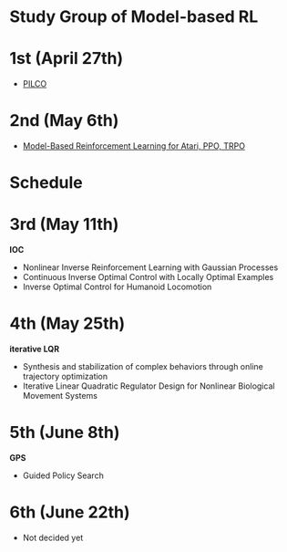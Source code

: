 # Study Group of Model-based RL

# 1st (April 27th)

- [PILCO](https://speakerdeck.com/shunichi09/pilco)

# 2nd (May 6th)

- [Model-Based Reinforcement Learning for Atari, PPO, TRPO](https://speakerdeck.com/yuishihara/model-based-reinforcement-learning-for-atari)

# Schedule

# 3rd (May 11th)

**IOC**

- Nonlinear Inverse Reinforcement Learning with Gaussian Processes
- Continuous Inverse Optimal Control with Locally Optimal Examples
- Inverse Optimal Control for Humanoid Locomotion

# 4th (May 25th)

**iterative LQR**

- Synthesis and stabilization of complex behaviors through online trajectory optimization
- Iterative Linear Quadratic Regulator Design for Nonlinear Biological Movement Systems

# 5th (June 8th)

**GPS**

- Guided Policy Search

# 6th (June 22th)

- Not decided yet
